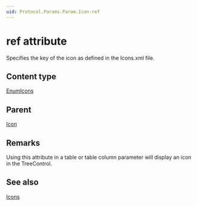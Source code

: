 ```yaml
---
uid: Protocol.Params.Param.Icon-ref
---
```


# ref attribute

Specifies the key of the icon as defined in the Icons.xml file.

## Content type

[EnumIcons](xref:Protocol-EnumIcons)

## Parent

[Icon](xref:Protocol.Params.Param.Icon)

## Remarks

Using this attribute in a table or table column parameter will display an icon in the TreeControl.

## See also

[Icons](xref:UIComponentsTreeControlIcons)
